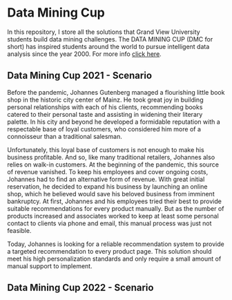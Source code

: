 # Data Mining Cup

In this repository, I store all the solutions that Grand View University students build data mining challenges. The DATA MINING CUP (DMC for short) has inspired students around the world to pursue intelligent data analysis since the year 2000. For more info [click here](https://www.data-mining-cup.com/).

## Data Mining Cup 2021 - Scenario

Before the pandemic, Johannes Gutenberg managed a flourishing little book shop in the historic city center of Mainz. He took great joy in building personal relationships with each of his clients, recommending books catered to their personal taste and assisting in widening their literary palette. In his city and beyond he developed a formidable reputation with a respectable base of loyal customers, who considered him more of a connoisseur than a traditional salesman.

Unfortunately, this loyal base of customers is not enough to make his business profitable. And so, like many traditional retailers, Johannes also relies on walk-in customers. At the beginning of the pandemic, this source of revenue vanished. To keep his employees and cover ongoing costs, Johannes had to find an alternative form of revenue. With great initial reservation, he decided to expand his business by launching an online shop, which he believed would save his beloved business from imminent bankruptcy. At first, Johannes and his employees tried their best to provide suitable recommendations for every product manually. But as the number of products increased and associates worked to keep at least some personal contact to clients via phone and email, this manual process was just not feasible.

Today, Johannes is looking for a reliable recommendation system to provide a targeted recommendation to every product page. This solution should meet his high personalization standards and only require a small amount of manual support to implement.

## Data Mining Cup 2022 - Scenario
